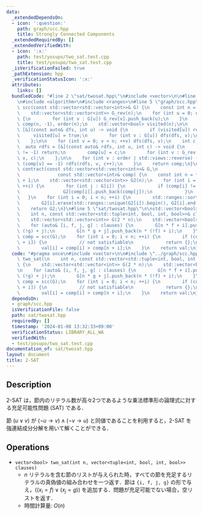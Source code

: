 ```yaml
---
data:
  _extendedDependsOn:
  - icon: ':question:'
    path: graph/scc.hpp
    title: Strongly Connected Components
  _extendedRequiredBy: []
  _extendedVerifiedWith:
  - icon: ':x:'
    path: test/yosupo/two_sat.test.cpp
    title: test/yosupo/two_sat.test.cpp
  _isVerificationFailed: true
  _pathExtension: hpp
  _verificationStatusIcon: ':x:'
  attributes:
    links: []
  bundledCode: "#line 2 \"sat/twosat.hpp\"\n#include <vector>\n\n#line 2 \"graph/scc.hpp\"\
    \n#include <algorithm>\n#include <ranges>\n#line 5 \"graph/scc.hpp\"\n\nstd::vector<int>\
    \ scc(const std::vector<std::vector<int>>& G) {\n    const int n = G.size();\n\
    \    std::vector<std::vector<int>> G_rev(n);\n    for (int u = 0; u < n; ++u)\
    \ {\n        for (int v : G[u]) G_rev[v].push_back(u);\n    }\n    std::vector<int>\
    \ comp(n, -1), order(n);\n    std::vector<bool> visited(n);\n\n    auto dfs =\
    \ [&](const auto& dfs, int u) -> void {\n        if (visited[u]) return;\n   \
    \     visited[u] = true;\n        for (int v : G[u]) dfs(dfs, v);\n        order.push_back(u);\n\
    \    };\n\n    for (int v = 0; v < n; ++v) dfs(dfs, v);\n    int c = 0;\n\n  \
    \  auto rdfs = [&](const auto& rdfs, int u, int c) -> void {\n        if (comp[u]\
    \ != -1) return;\n        comp[u] = c;\n        for (int v : G_rev[u]) rdfs(rdfs,\
    \ v, c);\n    };\n\n    for (int v : order | std::views::reverse) {\n        if\
    \ (comp[v] == -1) rdfs(rdfs, v, c++);\n    }\n    return comp;\n}\n\nstd::vector<std::vector<int>>\
    \ contract(const std::vector<std::vector<int>>& G,\n                         \
    \              const std::vector<int>& comp) {\n    const int n = *std::ranges::max_element(comp)\
    \ + 1;\n    std::vector<std::vector<int>> G2(n);\n    for (int i = 0; i < (int)G.size();\
    \ ++i) {\n        for (int j : G[i]) {\n            if (comp[i] != comp[j]) {\n\
    \                G2[comp[i]].push_back(comp[j]);\n            }\n        }\n \
    \   }\n    for (int i = 0; i < n; ++i) {\n        std::ranges::sort(G2[i]);\n\
    \        G2[i].erase(std::ranges::unique(G2[i]).begin(), G2[i].end());\n    }\n\
    \    return G2;\n}\n#line 5 \"sat/twosat.hpp\"\n\nstd::vector<bool> two_sat(\n\
    \    int n, const std::vector<std::tuple<int, bool, int, bool>>& clauses) {\n\
    \    std::vector<std::vector<int>> G(2 * n);\n    std::vector<bool> val(n);\n\n\
    \    for (auto& [i, f, j, g] : clauses) {\n        G[n * f + i].push_back(n *\
    \ (!g) + j);\n        G[n * g + j].push_back(n * (!f) + i);\n    }\n\n    auto\
    \ comp = scc(G);\n    for (int i = 0; i < n; ++i) {\n        if (comp[i] == comp[n\
    \ + i]) {\n            // not satisfiable\n            return {};\n        }\n\
    \        val[i] = comp[i] > comp[n + i];\n    }\n    return val;\n}\n"
  code: "#pragma once\n#include <vector>\n\n#include \"../graph/scc.hpp\"\n\nstd::vector<bool>\
    \ two_sat(\n    int n, const std::vector<std::tuple<int, bool, int, bool>>& clauses)\
    \ {\n    std::vector<std::vector<int>> G(2 * n);\n    std::vector<bool> val(n);\n\
    \n    for (auto& [i, f, j, g] : clauses) {\n        G[n * f + i].push_back(n *\
    \ (!g) + j);\n        G[n * g + j].push_back(n * (!f) + i);\n    }\n\n    auto\
    \ comp = scc(G);\n    for (int i = 0; i < n; ++i) {\n        if (comp[i] == comp[n\
    \ + i]) {\n            // not satisfiable\n            return {};\n        }\n\
    \        val[i] = comp[i] > comp[n + i];\n    }\n    return val;\n}"
  dependsOn:
  - graph/scc.hpp
  isVerificationFile: false
  path: sat/twosat.hpp
  requiredBy: []
  timestamp: '2024-01-08 13:32:33+09:00'
  verificationStatus: LIBRARY_ALL_WA
  verifiedWith:
  - test/yosupo/two_sat.test.cpp
documentation_of: sat/twosat.hpp
layout: document
title: 2-SAT
---
```


## Description

2-SAT は，節内のリテラル数が高々2つであるような乗法標準形の論理式に対する充足可能性問題 (SAT) である．

節 $(u \lor v)$ が $(\lnot u \rightarrow v) \land (\lnot v \rightarrow u)$ と同値であることを利用すると，2-SAT を強連結成分分解を用いて解くことができる．

## Operations

- `vector<bool> two_sat(int n, vector<tuple<int, bool, int, bool>> clauses)`
    - $n$ リテラルを含む節のリストが与えられた時，すべての節を充足するリテラルの真偽値の組み合わせを一つ返す．節は `{i, f, j, g}` の形で与え，$((x_i = f) \lor (x_j = g))$ を追加する．問題が充足可能でない場合，空リストを返す．
    - 時間計算量: $O(n)$
